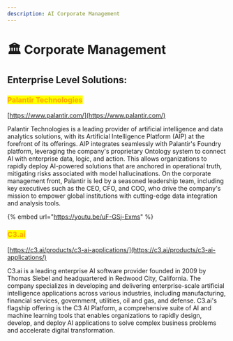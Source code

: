 ```yaml
---
description: AI Corporate Management
---
```


# 🏛️ Corporate Management

## Enterprise Level Solutions:

### <mark style="color:orange;">Palantir Technologies</mark>

[https://www.palantir.com/](https://www.palantir.com/)

Palantir Technologies is a leading provider of artificial intelligence and data analytics solutions, with its Artificial Intelligence Platform (AIP) at the forefront of its offerings. AIP integrates seamlessly with Palantir's Foundry platform, leveraging the company's proprietary Ontology system to connect AI with enterprise data, logic, and action. This allows organizations to rapidly deploy AI-powered solutions that are anchored in operational truth, mitigating risks associated with model hallucinations. On the corporate management front, Palantir is led by a seasoned leadership team, including key executives such as the CEO, CFO, and COO, who drive the company's mission to empower global institutions with cutting-edge data integration and analysis tools.

{% embed url="https://youtu.be/uF-GSj-Exms" %}



### <mark style="color:orange;">C3.ai</mark>

[https://c3.ai/products/c3-ai-applications/](https://c3.ai/products/c3-ai-applications/)

C3.ai is a leading enterprise AI software provider founded in 2009 by Thomas Siebel and headquartered in Redwood City, California. The company specializes in developing and delivering enterprise-scale artificial intelligence applications across various industries, including manufacturing, financial services, government, utilities, oil and gas, and defense. C3.ai's flagship offering is the C3 AI Platform, a comprehensive suite of AI and machine learning tools that enables organizations to rapidly design, develop, and deploy AI applications to solve complex business problems and accelerate digital transformation.







